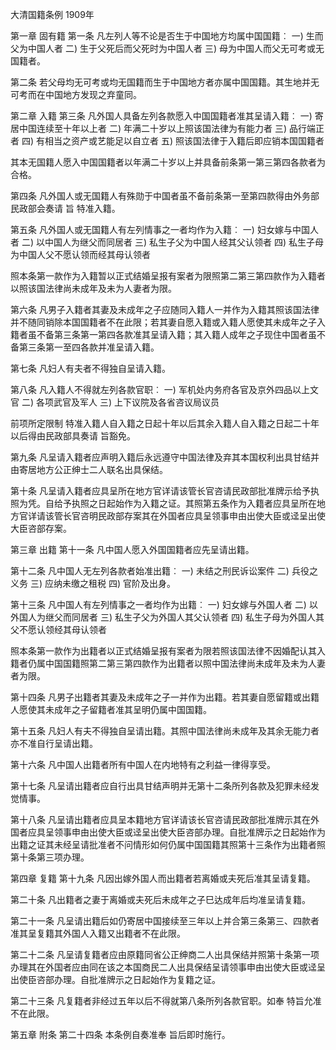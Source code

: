 大清国籍条例
1909年

 

第一章 固有籍
第一条
凡左列人等不论是否生于中国地方均属中国国籍︰
一) 生而父为中国人者
二) 生于父死后而父死时为中国人者
三) 母为中国人而父无可考或无国籍者。

第二条
若父母均无可考或均无国籍而生于中国地方者亦属中国国籍。其生地并无可考而在中国地方发现之弃童同。

第二章 入籍
第三条
凡外国人具备左列各款愿入中国国籍者准其呈请入籍︰
一) 寄居中国连续至十年以上者
二) 年满二十岁以上照该国法律为有能力者
三) 品行端正者
四) 有相当之资产或艺能足以自立者
五) 照该国法律于入籍后即应销本国国籍者

其本无国籍人愿入中国国籍者以年满二十岁以上并具备前条第一第三第四各款者为合格。

第四条
凡外国人或无国籍人有殊勋于中国者虽不备前条第一至第四款得由外务部民政部会奏请 旨 特准入籍。

第五条
凡外国人或无国籍人有左列情事之一者均作为入籍︰
一) 妇女嫁与中国人者
二) 以中国人为继父而同居者
三) 私生子父为中国人经其父认领者
四) 私生子母为中国人父不愿认领而经其母认领者

照本条第一款作为入籍暂以正式结婚呈报有案者为限照第二第三第四款作为入籍者以照该国法律尚未成年及未为人妻者为限。

第六条
凡男子入籍者其妻及未成年之子应随同入籍人一并作为入籍其照该国法律并不随同销除本国国籍者不在此限；若其妻自愿入籍或入籍人愿使其未成年之子入籍者虽不备第三条第一第四各款准其呈请入籍；其入籍人成年之子现住中国者虽不备第三条第一至四各款并准呈请入籍。

第七条
凡妇人有夫者不得独自呈请入籍。

第八条
凡入籍人不得就左列各款官职︰
一) 军机处内务府各官及京外四品以上文官
二) 各项武官及军人
三) 上下议院及各省咨议局议员

前项所定限制 特准入籍人自入籍之日起十年以后其余入籍人自入籍之日起二十年以后得由民政部具奏请 旨豁免。

第九条
凡呈请入籍者应声明入籍后永远遵守中国法律及弃其本国权利出具甘结并由寄居地方公正绅士二人联名出具保结。

第十条
凡呈请入籍者应具呈所在地方官详请该管长官咨请民政部批准牌示给予执照为凭。自给予执照之日起始作为入籍之证。其照第五条作为入籍者应具呈所在地方官详请该管长官咨明民政部存案其在外国者应具呈领事申由出使大臣或迳呈出使大臣咨部存案。

第三章 出籍
第十一条
凡中国人愿入外国国籍者应先呈请出籍。

第十二条
凡中国人无左列各款者始准出籍︰
一) 未结之刑民诉讼案件
二) 兵役之义务
三) 应纳未缴之租税
四) 官阶及出身。

第十三条
凡中国人有左列情事之一者均作为出籍︰
一) 妇女嫁与外国人者
二) 以外国人为继父而同居者
三) 私生子父为外国人其父认领者
四) 私生子母为外国人其父不愿认领经其母认领者

照本条第一款作为出籍者以正式结婚呈报有案者为限若照该国法律不因婚配认其入籍者仍属中国国籍照第二第三第四款作为出籍者以照中国法律尚未成年及未为人妻者为限。

第十四条
凡男子出籍者其妻及未成年之子一并作为出籍。若其妻自愿留籍或出籍人愿使其未成年之子留籍者准其呈明仍属中国国籍。

第十五条
凡妇人有夫不得独自呈请出籍。其照中国法律尚未成年及其余无能力者亦不准自行呈请出籍。

第十六条
凡中国人出籍者所有中国人在内地特有之利益一律得享受。

第十七条
凡呈请出籍者应自行出具甘结声明并无第十二条所列各款及犯罪未经发觉情事。

第十八条
凡呈请出籍者应具呈本籍地方官详请该长官咨请民政部批准牌示其在外国者应具呈领事申由出使大臣或迳呈出使大臣咨部办理。自批准牌示之日起始作为出籍之证其未经呈请批准者不问情形如何仍属中国国籍其照第十三条作为出籍者照第十条第三项办理。

第四章 复籍
第十九条
凡因出嫁外国人而出籍者若离婚或夫死后准其呈请复籍。

第二十条
凡出籍者之妻于离婚或夫死后未成年之子巳达成年后均准呈请复籍。

第二十一条
凡呈请出籍后如仍寄居中国接续至三年以上并合第三条第三、四款者准其呈复籍其外国人入籍又出籍者不在此限。

第二十二条
凡呈请复籍者应由原籍同省公正绅商二人出具保结并照第十条第一项办理其在外国者应由同在该之本国商民二人出具保结呈请领事申由出使大臣或迳呈出使臣咨部办理。自批准牌示之日起始作为复籍之证。

第二十三条
凡复籍者非经过五年以后不得就第八条所列各款官职。如奉 特旨允准不在此限。

第五章 附条
第二十四条
本条例自奏准奉 旨后即时施行。
